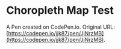 # Choropleth Map Test

A Pen created on CodePen.io. Original URL: [https://codepen.io/jjk87/pen/JjNrzMB](https://codepen.io/jjk87/pen/JjNrzMB).


